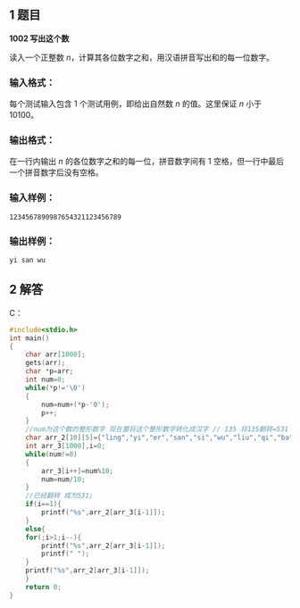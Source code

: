 ## 1 题目

**1002 写出这个数**

读入一个正整数 *n*，计算其各位数字之和，用汉语拼音写出和的每一位数字。

### 输入格式：

每个测试输入包含 1 个测试用例，即给出自然数 *n* 的值。这里保证 *n* 小于 10100。

### 输出格式：

在一行内输出 *n* 的各位数字之和的每一位，拼音数字间有 1 空格，但一行中最后一个拼音数字后没有空格。

### 输入样例：

```in
1234567890987654321123456789
```

### 输出样例：

```out
yi san wu
```

## 2 解答

C：

```c
#include<stdio.h>
int main()
{
	char arr[1000];
	gets(arr);
	char *p=arr;
	int num=0;
	while(*p!='\0')
	{
		num=num+(*p-'0');
		p++;
	}
	//num为这个数的整形数字 现在要将这个整形数字转化成汉字 // 135 将135翻转=531 
	char arr_2[10][5]={"ling","yi","er","san","si","wu","liu","qi","ba","jiu"};
	int arr_3[1000],i=0;
	while(num!=0)
	{
		arr_3[i++]=num%10;
		num=num/10;
	} 
	//已经翻转 成为531;
	if(i==1){
		printf("%s",arr_2[arr_3[i-1]]);
	}
	else{
	for(;i>1;i--){
		printf("%s",arr_2[arr_3[i-1]]); 
		printf(" ");
	}
	printf("%s",arr_2[arr_3[i-1]]);
	}
	return 0;	
} 
```
